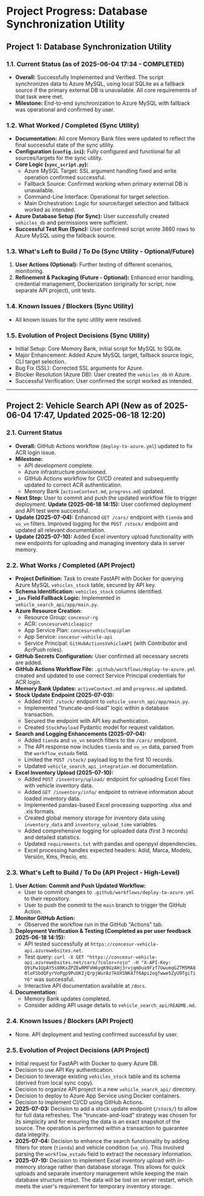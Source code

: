 # Project Progress: Database Synchronization Utility

## Project 1: Database Synchronization Utility

### 1.1. Current Status (as of 2025-06-04 17:34 - COMPLETED)

-   **Overall:** Successfully Implemented and Verified. The script synchronizes data to Azure MySQL, using local SQLite as a fallback source if the primary external DB is unavailable. All core requirements of that task were met.
-   **Milestone:** End-to-end synchronization to Azure MySQL with fallback was operational and confirmed by user.

### 1.2. What Worked / Completed (Sync Utility)

-   **Documentation:** All core Memory Bank files were updated to reflect the final successful state of the sync utility.
-   **Configuration (`config.ini`):** Fully configured and functional for all sources/targets for the sync utility.
-   **Core Logic (`sync_script.py`):**
    -   Azure MySQL Target: SSL argument handling fixed and write operation confirmed successful.
    -   Fallback Source: Confirmed working when primary external DB is unavailable.
    -   Command-Line Interface: Operational for target selection.
    -   Main Orchestration: Logic for source/target selection and fallback worked as intended.
-   **Azure Database Setup (for Sync):** User successfully created `vehicles_db` and permissions were sufficient.
-   **Successful Test Run (Sync):** User confirmed script wrote 3860 rows to Azure MySQL using the fallback source.

### 1.3. What's Left to Build / To Do (Sync Utility - Optional/Future)

1.  **User Actions (Optional):** Further testing of different scenarios, monitoring.
2.  **Refinement & Packaging (Future - Optional):** Enhanced error handling, credential management, Dockerization (originally for script, now separate API project), unit tests.

### 1.4. Known Issues / Blockers (Sync Utility)

-   All known issues for the sync utility were resolved.

### 1.5. Evolution of Project Decisions (Sync Utility)

-   Initial Setup: Core Memory Bank, initial script for MySQL to SQLite.
-   Major Enhancement: Added Azure MySQL target, fallback source logic, CLI target selection.
-   Bug Fix (SSL): Corrected SSL arguments for Azure.
-   Blocker Resolution (Azure DB): User created the `vehicles_db` in Azure.
-   Successful Verification: User confirmed the script worked as intended.

---

## Project 2: Vehicle Search API (New as of 2025-06-04 17:47, Updated 2025-06-18 12:20)

### 2.1. Current Status

-   **Overall:** GitHub Actions workflow (`deploy-to-azure.yml`) updated to fix ACR login issue.
-   **Milestone:**
    -   API development complete.
    -   Azure infrastructure provisioned.
    -   GitHub Actions workflow for CI/CD created and subsequently updated to correct ACR authentication.
    -   Memory Bank (`activeContext.md`, `progress.md`) updated.
-   **Next Step:** User to commit and push the updated workflow file to trigger deployment. **Update (2025-06-18 14:15):** User confirmed deployment and API test were successful.
-   **Update (2025-07-04):** Enhanced `GET /cars/` endpoint with `tienda` and `vo_vn` filters. Improved logging for the `POST /stock/` endpoint and updated all relevant documentation.
-   **Update (2025-07-10):** Added Excel inventory upload functionality with new endpoints for uploading and managing inventory data in server memory.

### 2.2. What Works / Completed (API Project)

-   **Project Definition:** Task to create FastAPI with Docker for querying Azure MySQL `vehicles_stock` table, secured by API key.
-   **Schema Identification:** `vehicles_stock` columns identified.
-   **`_inv` Field Fallback Logic:** Implemented in `vehicle_search_api/app/main.py`.
-   **Azure Resource Creation:**
    -   Resource Group: `concesur-rg`
    -   ACR: `concesurvehicleapicr`
    -   App Service Plan: `concesurvehicleapiplan`
    -   App Service: `concesur-vehicle-api`
    -   Service Principal: `GitHubActionsVehicleAPI` (with Contributor and AcrPush roles).
-   **GitHub Secrets Configuration:** User confirmed all necessary secrets are added.
-   **GitHub Actions Workflow File:** `.github/workflows/deploy-to-azure.yml` created and updated to use correct Service Principal credentials for ACR login.
-   **Memory Bank Updates:** `activeContext.md` and `progress.md` updated.
-   **Stock Update Endpoint (2025-07-03):**
    -   Added `POST /stock/` endpoint to `vehicle_search_api/app/main.py`.
    -   Implemented "truncate-and-load" logic within a database transaction.
    -   Secured the endpoint with API key authentication.
    -   Created `StockPayload` Pydantic model for request validation.
-   **Search and Logging Enhancements (2025-07-04):**
    -   Added `tienda` and `vo_vn` search filters to the `/cars/` endpoint.
    -   The API response now includes `tienda` and `vo_vn` data, parsed from the `workflow_estado` field.
    -   Limited the `POST /stock/` payload log to the first 10 records.
    -   Updated `vehicle_search_api_integration.md` documentation.
-   **Excel Inventory Upload (2025-07-10):**
    -   Added `POST /inventory/upload/` endpoint for uploading Excel files with vehicle inventory data.
    -   Added `GET /inventory/info/` endpoint to retrieve information about loaded inventory data.
    -   Implemented pandas-based Excel processing supporting .xlsx and .xls formats.
    -   Created global memory storage for inventory data using `inventory_data` and `inventory_upload_time` variables.
    -   Added comprehensive logging for uploaded data (first 3 records) and detailed statistics.
    -   Updated `requirements.txt` with pandas and openpyxl dependencies.
    -   Excel processing handles expected headers: Adid, Marca, Modelo, Versión, Kms, Precio, etc.


### 2.3. What's Left to Build / To Do (API Project - High-Level)

1.  **User Action: Commit and Push Updated Workflow:**
    -   User to commit changes to `.github/workflows/deploy-to-azure.yml` to their repository.
    -   User to push the commit to the `main` branch to trigger the GitHub Action.
2.  **Monitor GitHub Action:**
    -   Observed the workflow run in the GitHub "Actions" tab.
3.  **Deployment Verification & Testing (Completed as per user feedback 2025-06-18 14:15):**
    -   API tested successfully at `https://concesur-vehicle-api.azurewebsites.net`.
    -   Test query: `curl -X GET "https://concesur-vehicle-api.azurewebsites.net/cars/?color=rojo" -H "X-API-Key: Q9iPw1UpAY5s8RKxZPZEwRMFVH6yqK9UzAHj3rvjqmDua9Fzf7UwumqGZTM5MA80loFSbdQFyrVoPgp9PuUKIjQrpjWurAz7kUXSNK47f6Api2ogfwwe5ZyU9TgiTiY6"` was successful.
    -   Interactive API documentation available at `/docs`.
4.  **Documentation:**
    -   Memory Bank updates completed.
    -   Consider adding API usage details to `vehicle_search_api/README.md`.

### 2.4. Known Issues / Blockers (API Project)

-   None. API deployment and testing confirmed successful by user.

### 2.5. Evolution of Project Decisions (API Project)

-   Initial request for FastAPI with Docker to query Azure DB.
-   Decision to use API Key authentication.
-   Decision to leverage existing `vehicles_stock` table and its schema (derived from local sync copy).
-   Decision to organize API project in a new `vehicle_search_api/` directory.
-   Decision to deploy to Azure App Service using Docker containers.
-   Decision to implement CI/CD using GitHub Actions.
-   **2025-07-03:** Decision to add a stock update endpoint (`/stock/`) to allow for full data refreshes. The "truncate-and-load" strategy was chosen for its simplicity and for ensuring the data is an exact snapshot of the source. The operation is performed within a transaction to guarantee data integrity.
-   **2025-07-04:** Decision to enhance the search functionality by adding filters for store (`tienda`) and vehicle condition (`vo_vn`). This involved parsing the `workflow_estado` field to extract the necessary information.
-   **2025-07-10:** Decision to implement Excel inventory upload with in-memory storage rather than database storage. This allows for quick uploads and separate inventory management while keeping the main database structure intact. The data will be lost on server restart, which meets the user's requirement for temporary inventory storage.
